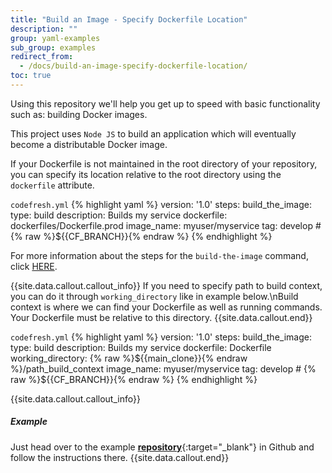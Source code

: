 ```yaml
---
title: "Build an Image - Specify Dockerfile Location"
description: ""
group: yaml-examples
sub_group: examples
redirect_from:
  - /docs/build-an-image-specify-dockerfile-location/
toc: true
---
```

Using this repository we'll help you get up to speed with basic functionality such as: building Docker images.

This project uses `Node JS` to build an application which will eventually become a distributable Docker image.

If your Dockerfile is not maintained in the root directory of your repository, you can specify its location relative to the root directory using the ```dockerfile``` attribute.

  `codefresh.yml`
{% highlight yaml %}
version: '1.0'
steps:
  build_the_image:
    type: build
    description: Builds my service
    dockerfile: dockerfiles/Dockerfile.prod
    image_name: myuser/myservice
    tag: develop # {% raw %}${{CF_BRANCH}}{% endraw %}
{% endhighlight %}

For more information about the steps for the ```build-the-image``` command, click [HERE]({{site.baseurl}}/docs/codefresh-yaml/steps/build/).

{{site.data.callout.callout_info}}
If you need to specify path to build context, you can do it through `working_directory` like in example below.\nBuild context is where we can find your Dockerfile as well as running commands. Your Dockerfile must be relative to this directory. 
{{site.data.callout.end}}

  `codefresh.yml`
{% highlight yaml %}
version: '1.0'
steps:
  build_the_image:
    type: build
    description: Builds my service
    dockerfile: Dockerfile
    working_directory: {% raw %}${{main_clone}}{% endraw %}/path_build_context
    image_name: myuser/myservice
    tag: develop # {% raw %}${{CF_BRANCH}}{% endraw %}
{% endhighlight %}

{{site.data.callout.callout_info}}
##### Example
Just head over to the example [**repository**](https://github.com/codefreshdemo/cf-example-dockerfile-other-location){:target="_blank"} in Github and follow the instructions there. 
{{site.data.callout.end}}
